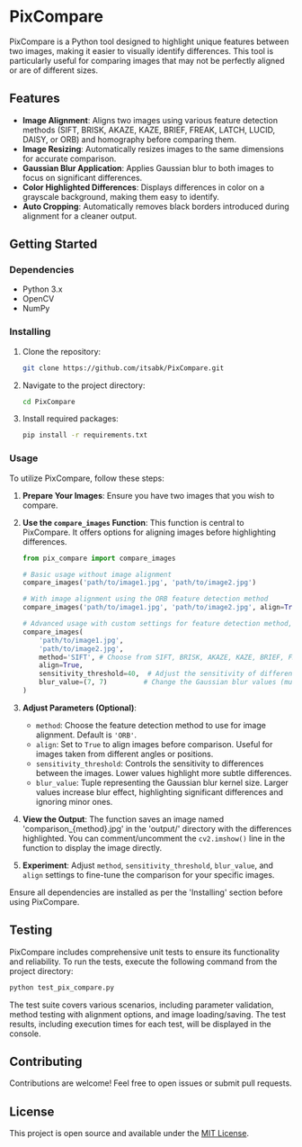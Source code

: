 # PixCompare

PixCompare is a Python tool designed to highlight unique features between two images, making it easier to visually identify differences. This tool is particularly useful for comparing images that may not be perfectly aligned or are of different sizes.

## Features

- **Image Alignment**: Aligns two images using various feature detection methods (SIFT, BRISK, AKAZE, KAZE, BRIEF, FREAK, LATCH, LUCID, DAISY, or ORB) and homography before comparing them.
- **Image Resizing**: Automatically resizes images to the same dimensions for accurate comparison.
- **Gaussian Blur Application**: Applies Gaussian blur to both images to focus on significant differences.
- **Color Highlighted Differences**: Displays differences in color on a grayscale background, making them easy to identify.
- **Auto Cropping**: Automatically removes black borders introduced during alignment for a cleaner output.

## Getting Started

### Dependencies

- Python 3.x
- OpenCV
- NumPy

### Installing

1. Clone the repository:
   ```bash
   git clone https://github.com/itsabk/PixCompare.git
   ```
2. Navigate to the project directory:
   ```bash
   cd PixCompare
   ```
3. Install required packages:
   ```bash
   pip install -r requirements.txt
   ```

### Usage

To utilize PixCompare, follow these steps:

1. **Prepare Your Images**: Ensure you have two images that you wish to compare.

2. **Use the `compare_images` Function**: This function is central to PixCompare. It offers options for aligning images before highlighting differences.

   ```python
   from pix_compare import compare_images

   # Basic usage without image alignment
   compare_images('path/to/image1.jpg', 'path/to/image2.jpg')

   # With image alignment using the ORB feature detection method
   compare_images('path/to/image1.jpg', 'path/to/image2.jpg', align=True)

   # Advanced usage with custom settings for feature detection method, sensitivity, and blur
   compare_images(
       'path/to/image1.jpg',
       'path/to/image2.jpg',
       method='SIFT', # Choose from SIFT, BRISK, AKAZE, KAZE, BRIEF, FREAK, LATCH, LUCID, DAISY, or ORB
       align=True,
       sensitivity_threshold=40,  # Adjust the sensitivity of difference highlighting
       blur_value=(7, 7)         # Change the Gaussian blur values (must be odd numbers)
   )
   ```

3. **Adjust Parameters (Optional)**:

   - `method`: Choose the feature detection method to use for image alignment. Default is `'ORB'`.
   - `align`: Set to `True` to align images before comparison. Useful for images taken from different angles or positions.
   - `sensitivity_threshold`: Controls the sensitivity to differences between the images. Lower values highlight more subtle differences.
   - `blur_value`: Tuple representing the Gaussian blur kernel size. Larger values increase blur effect, highlighting significant differences and ignoring minor ones.

4. **View the Output**: The function saves an image named 'comparison\_{method}.jpg' in the 'output/' directory with the differences highlighted. You can comment/uncomment the `cv2.imshow()` line in the function to display the image directly.

5. **Experiment**: Adjust `method`, `sensitivity_threshold`, `blur_value`, and `align` settings to fine-tune the comparison for your specific images.

Ensure all dependencies are installed as per the 'Installing' section before using PixCompare.

## Testing

PixCompare includes comprehensive unit tests to ensure its functionality and reliability. To run the tests, execute the following command from the project directory:

```bash
python test_pix_compare.py
```

The test suite covers various scenarios, including parameter validation, method testing with alignment options, and image loading/saving. The test results, including execution times for each test, will be displayed in the console.

## Contributing

Contributions are welcome! Feel free to open issues or submit pull requests.

## License

This project is open source and available under the [MIT License](LICENSE).
